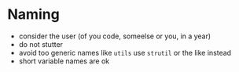 # Naming

* consider the user (of you code, someelse or you, in a year)
* do not stutter 
* avoid too generic names like `utils` use `strutil` or the like instead
* short variable names are ok
